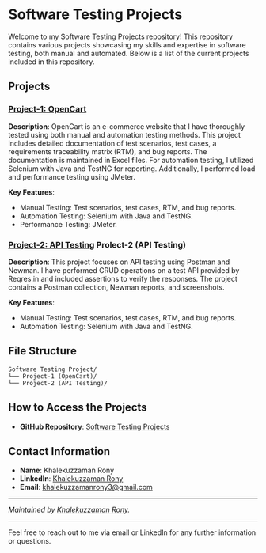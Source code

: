 # Software Testing Projects

Welcome to my Software Testing Projects repository! This repository contains various projects showcasing my skills and expertise in software testing, both manual and automated. Below is a list of the current projects included in this repository.

## Projects

### [Project-1: OpenCart](./Project-1%20(OpenCart)/)

**Description**: OpenCart is an e-commerce website that I have thoroughly tested using both manual and automation testing methods. This project includes detailed documentation of test scenarios, test cases, a requirements traceability matrix (RTM), and bug reports. The documentation is maintained in Excel files. For automation testing, I utilized Selenium with Java and TestNG for reporting. Additionally, I performed load and performance testing using JMeter.

**Key Features**:
- Manual Testing: Test scenarios, test cases, RTM, and bug reports.
- Automation Testing: Selenium with Java and TestNG.
- Performance Testing: JMeter.

### [Project-2: API Testing](./Project-2%20(API%20Testing)/) Prolect-2 (API Testing)

**Description**: This project focuses on API testing using Postman and Newman. I have performed CRUD operations on a test API provided by Reqres.in and included assertions to verify the responses. The project contains a Postman collection, Newman reports, and screenshots.

**Key Features**:
- Manual Testing: Test scenarios, test cases, RTM, and bug reports.
- Automation Testing: Selenium with Java and TestNG.


## File Structure
```
Software Testing Project/
└── Project-1 (OpenCart)/
└── Project-2 (API Testing)/
```


## How to Access the Projects

- **GitHub Repository**: [Software Testing Projects](https://github.com/khalakuzamanrony/Software-Testing-Projects/)

## Contact Information

- **Name**: Khalekuzzaman Rony
- **LinkedIn**: [Khalekuzzaman Rony](https://www.linkedin.com/in/khalekuzzamanrony/)
- **Email**: [khalekuzzamanrony3@gmail.com](mailto:khalekuzzamanrony3@gmail.com)

---

*Maintained by [Khalekuzzaman Rony](https://github.com/khalakuzamanrony).*

---

Feel free to reach out to me via email or LinkedIn for any further information or questions.
